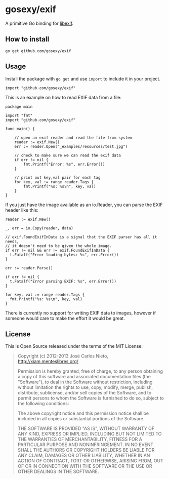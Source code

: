 # gosexy/exif

A primitive Go binding for [libexif][1].

## How to install

```
go get github.com/gosexy/exif
```

## Usage

Install the package with `go get` and use `import` to include it in your project.

```
import "github.com/gosexy/exif"
```

This is an example on how to read EXIF data from a file:

```
package main

import "fmt"
import "github.com/gosexy/exif"

func main() {
    
    // open an exif reader and read the file from system
    reader := exif.New()
    err := reader.Open("_examples/resources/test.jpg")
    
    // check to make sure we can read the exif data
    if err != nil {
        fmt.Printf("Error: %s", err.Error())
    }

    // print out key,val pair for each tag
    for key, val := range reader.Tags {
        fmt.Printf("%s: %s\n", key, val)
    }
}
```

If you just have the image available as an io.Reader, you can parse the
EXIF header like this:

```
reader := exif.New()

_, err = io.Copy(reader, data)

// exif.FoundExifInData is a signal that the EXIF parser has all it needs,
// it doesn't need to be given the whole image.
if err != nil && err != exif.FoundExifInData {
  t.Fatalf("Error loading bytes: %s", err.Error())
}

err := reader.Parse()

if err != nil {
  t.Fatalf("Error parsing EXIF: %s", err.Error())
}

for key, val := range reader.Tags {
  fmt.Printf("%s: %s\n", key, val)
}
```

There is currently no support for writing EXIF data to images, however if
someone would care to make the effort it would be great.

## License

This is Open Source released under the terms of the MIT License:

> Copyright (c) 2012-2013 José Carlos Nieto, http://xiam.menteslibres.org/
>
> Permission is hereby granted, free of charge, to any person obtaining
> a copy of this software and associated documentation files (the
> "Software"), to deal in the Software without restriction, including
> without limitation the rights to use, copy, modify, merge, publish,
> distribute, sublicense, and/or sell copies of the Software, and to
> permit persons to whom the Software is furnished to do so, subject to
> the following conditions:
>
> The above copyright notice and this permission notice shall be
> included in all copies or substantial portions of the Software.
>
> THE SOFTWARE IS PROVIDED "AS IS", WITHOUT WARRANTY OF ANY KIND,
> EXPRESS OR IMPLIED, INCLUDING BUT NOT LIMITED TO THE WARRANTIES OF
> MERCHANTABILITY, FITNESS FOR A PARTICULAR PURPOSE AND
> NONINFRINGEMENT. IN NO EVENT SHALL THE AUTHORS OR COPYRIGHT HOLDERS BE
> LIABLE FOR ANY CLAIM, DAMAGES OR OTHER LIABILITY, WHETHER IN AN ACTION
> OF CONTRACT, TORT OR OTHERWISE, ARISING FROM, OUT OF OR IN CONNECTION
> WITH THE SOFTWARE OR THE USE OR OTHER DEALINGS IN THE SOFTWARE.

[1]: http://libexif.sourceforge.net/
